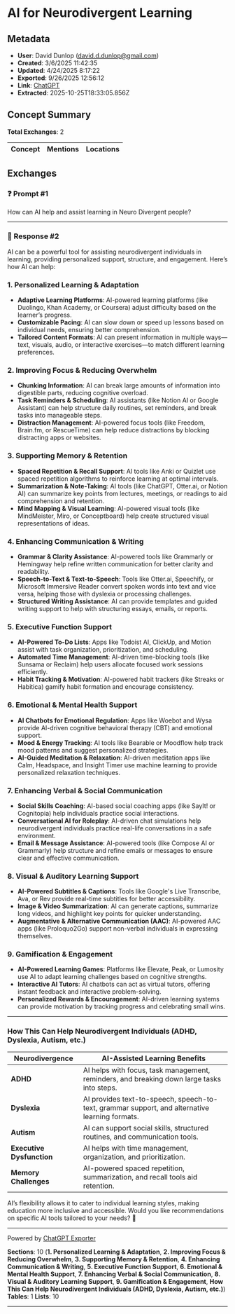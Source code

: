# AI for Neurodivergent Learning

## Metadata

- **User**: David Dunlop (david.d.dunlop@gmail.com)
- **Created**: 3/6/2025 11:42:35
- **Updated**: 4/24/2025 8:17:22
- **Exported**: 9/26/2025 12:56:12
- **Link**: [ChatGPT](https://chatgpt.com/g/g-p-67ed9d40fbc48191aadf2b9a4ef6e5a4-brainframeos-random-chats/c/67c98a2b-95c4-8013-af57-f61c907f470a)
- **Extracted**: 2025-10-25T18:33:05.856Z

## Concept Summary

**Total Exchanges**: 2

| Concept | Mentions | Locations |
|---------|----------|----------|

## Exchanges

### ❓ Prompt #1

How can AI help and assist learning in Neuro Divergent people?



---

### 💬 Response #2

AI can be a powerful tool for assisting neurodivergent individuals in learning, providing personalized support, structure, and engagement. Here’s how AI can help:

### **1\. Personalized Learning & Adaptation**

*   **Adaptive Learning Platforms**: AI-powered learning platforms (like Duolingo, Khan Academy, or Coursera) adjust difficulty based on the learner’s progress.
*   **Customizable Pacing**: AI can slow down or speed up lessons based on individual needs, ensuring better comprehension.
*   **Tailored Content Formats**: AI can present information in multiple ways—text, visuals, audio, or interactive exercises—to match different learning preferences.

### **2\. Improving Focus & Reducing Overwhelm**

*   **Chunking Information**: AI can break large amounts of information into digestible parts, reducing cognitive overload.
*   **Task Reminders & Scheduling**: AI assistants (like Notion AI or Google Assistant) can help structure daily routines, set reminders, and break tasks into manageable steps.
*   **Distraction Management**: AI-powered focus tools (like Freedom, Brain.fm, or RescueTime) can help reduce distractions by blocking distracting apps or websites.

### **3\. Supporting Memory & Retention**

*   **Spaced Repetition & Recall Support**: AI tools like Anki or Quizlet use spaced repetition algorithms to reinforce learning at optimal intervals.
*   **Summarization & Note-Taking**: AI tools (like ChatGPT, Otter.ai, or Notion AI) can summarize key points from lectures, meetings, or readings to aid comprehension and retention.
*   **Mind Mapping & Visual Learning**: AI-powered visual tools (like MindMeister, Miro, or Conceptboard) help create structured visual representations of ideas.

### **4\. Enhancing Communication & Writing**

*   **Grammar & Clarity Assistance**: AI-powered tools like Grammarly or Hemingway help refine written communication for better clarity and readability.
*   **Speech-to-Text & Text-to-Speech**: Tools like Otter.ai, Speechify, or Microsoft Immersive Reader convert spoken words into text and vice versa, helping those with dyslexia or processing challenges.
*   **Structured Writing Assistance**: AI can provide templates and guided writing support to help with structuring essays, emails, or reports.

### **5\. Executive Function Support**

*   **AI-Powered To-Do Lists**: Apps like Todoist AI, ClickUp, and Motion assist with task organization, prioritization, and scheduling.
*   **Automated Time Management**: AI-driven time-blocking tools (like Sunsama or Reclaim) help users allocate focused work sessions efficiently.
*   **Habit Tracking & Motivation**: AI-powered habit trackers (like Streaks or Habitica) gamify habit formation and encourage consistency.

### **6\. Emotional & Mental Health Support**

*   **AI Chatbots for Emotional Regulation**: Apps like Woebot and Wysa provide AI-driven cognitive behavioral therapy (CBT) and emotional support.
*   **Mood & Energy Tracking**: AI tools like Bearable or Moodflow help track mood patterns and suggest personalized strategies.
*   **AI-Guided Meditation & Relaxation**: AI-driven meditation apps like Calm, Headspace, and Insight Timer use machine learning to provide personalized relaxation techniques.

### **7\. Enhancing Verbal & Social Communication**

*   **Social Skills Coaching**: AI-based social coaching apps (like SayIt! or Cognitopia) help individuals practice social interactions.
*   **Conversational AI for Roleplay**: AI-driven chat simulations help neurodivergent individuals practice real-life conversations in a safe environment.
*   **Email & Message Assistance**: AI-powered tools (like Compose AI or Grammarly) help structure and refine emails or messages to ensure clear and effective communication.

### **8\. Visual & Auditory Learning Support**

*   **AI-Powered Subtitles & Captions**: Tools like Google's Live Transcribe, Ava, or Rev provide real-time subtitles for better accessibility.
*   **Image & Video Summarization**: AI can generate captions, summarize long videos, and highlight key points for quicker understanding.
*   **Augmentative & Alternative Communication (AAC)**: AI-powered AAC apps (like Proloquo2Go) support non-verbal individuals in expressing themselves.

### **9\. Gamification & Engagement**

*   **AI-Powered Learning Games**: Platforms like Elevate, Peak, or Lumosity use AI to adapt learning challenges based on cognitive strengths.
*   **Interactive AI Tutors**: AI chatbots can act as virtual tutors, offering instant feedback and interactive problem-solving.
*   **Personalized Rewards & Encouragement**: AI-driven learning systems can provide motivation by tracking progress and celebrating small wins.

* * *

### **How This Can Help Neurodivergent Individuals (ADHD, Dyslexia, Autism, etc.)**

| **Neurodivergence** | **AI-Assisted Learning Benefits** |
| --- | --- |
| **ADHD** | AI helps with focus, task management, reminders, and breaking down large tasks into steps. |
| **Dyslexia** | AI provides text-to-speech, speech-to-text, grammar support, and alternative learning formats. |
| **Autism** | AI can support social skills, structured routines, and communication tools. |
| **Executive Dysfunction** | AI helps with time management, organization, and prioritization. |
| **Memory Challenges** | AI-powered spaced repetition, summarization, and recall tools aid retention. |

AI’s flexibility allows it to cater to individual learning styles, making education more inclusive and accessible. Would you like recommendations on specific AI tools tailored to your needs? 🚀



---
Powered by [ChatGPT Exporter](https://www.chatgptexporter.com)

**Sections**: 10 (**1\. Personalized Learning & Adaptation**, **2\. Improving Focus & Reducing Overwhelm**, **3\. Supporting Memory & Retention**, **4\. Enhancing Communication & Writing**, **5\. Executive Function Support**, **6\. Emotional & Mental Health Support**, **7\. Enhancing Verbal & Social Communication**, **8\. Visual & Auditory Learning Support**, **9\. Gamification & Engagement**, **How This Can Help Neurodivergent Individuals (ADHD, Dyslexia, Autism, etc.)**)
**Tables**: 1
**Lists**: 10

---

